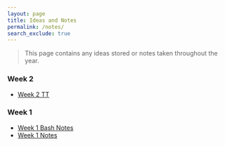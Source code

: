 ```yaml
---
layout: page
title: Ideas and Notes
permalink: /notes/
search_exclude: true
---
```


> This page contains any ideas stored or notes taken throughout the year.

### Week 2
- [Week 2 TT](https://dtsivkovski.github.io/csa23/week2/javaobj)


### Week 1
- [Week 1 Bash Notes](https://dtsivkovski.github.io/csa23/notes/2022/08/25/bash_w1.html)
- [Week 1 Notes](https://dtsivkovski.github.io/csa23/notes/2022/08/23/cbnotes_w1.html)
